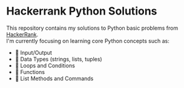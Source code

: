 # Hackerrank Python Solutions
This repository contains my solutions to Python basic problems from [HackerRank](https://www.hackerrank.com/).  
I'm currently focusing on learning core Python concepts such as:
- 📌 Input/Output
- 📌 Data Types (strings, lists, tuples)
- 📌 Loops and Conditions
- 📌 Functions
- 📌 List Methods and Commands
  
